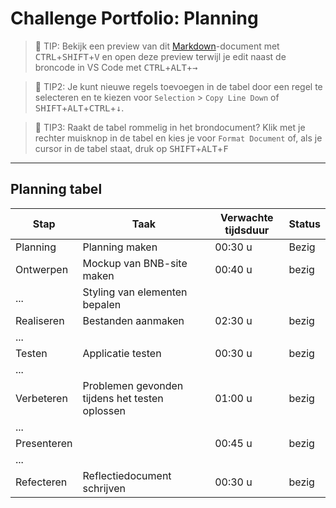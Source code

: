 # Challenge Portfolio: Planning

> :rocket: TIP: Bekijk een preview van dit [Markdown](https://guides.github.com/features/mastering-markdown/)-document met <kbd>CTRL</kbd>+<kbd>SHIFT</kbd>+<kbd>V</kbd> en open deze preview terwijl je edit naast de broncode in VS Code met <kbd>CTRL</kbd>+<kbd>ALT</kbd>+<kbd>→</kbd>

> :rocket: TIP2: Je kunt nieuwe regels toevoegen in de tabel door een regel te selecteren en te kiezen voor `Selection` > `Copy Line Down` of <kbd>SHIFT</kbd>+<kbd>ALT</kbd>+<kbd>CTRL</kbd>+<kbd>↓</kbd>. 

> :rocket: TIP3: Raakt de tabel rommelig in het brondocument? Klik met je rechter muisknop in de tabel en kies je voor `Format Document` of, als je cursor in de tabel staat, druk op <kbd>SHIFT</kbd>+<kbd>ALT</kbd>+<kbd>F</kbd>

----

## Planning tabel

| Stap        | Taak                                           | Verwachte tijdsduur | Status |
| ----------- | ---------------------------------------------- | ------------------- | ------ |
| Planning    | Planning maken                                 | 00:30 u             | Bezig  |
| Ontwerpen   | Mockup van BNB-site maken                      | 00:40 u             | bezig  |
| ...         | Styling van elementen bepalen                  |                     |        |
| Realiseren  | Bestanden aanmaken                             | 02:30 u             | bezig  |
| ...         |                                                |                     |        |
| Testen      | Applicatie testen                              | 00:30 u             | bezig  |
| ...         |                                                |                     |        |
| Verbeteren  | Problemen gevonden tijdens het testen oplossen | 01:00 u             | bezig  |
| ...         |                                                |                     |        |
| Presenteren |                                                | 00:45 u             | bezig  |
| ...         |                                                |                     |        |
| Refecteren  | Reflectiedocument schrijven                    | 00:30 u             | bezig  |
